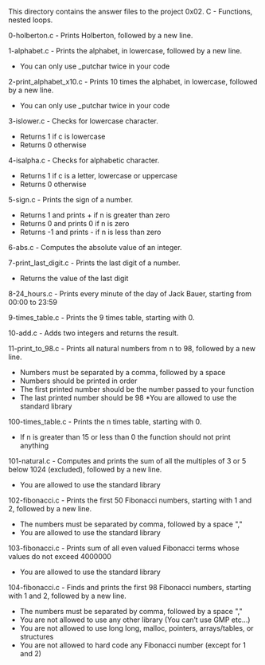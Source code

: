 This directory contains the answer files to the project 0x02. C - Functions, nested loops.

0-holberton.c - Prints Holberton, followed by a new line.

1-alphabet.c - Prints the alphabet, in lowercase, followed by a new line.

 * You can only use _putchar twice in your code

2-print_alphabet_x10.c - Prints 10 times the alphabet, in lowercase, followed by a new line.

 * You can only use _putchar twice in your code

3-islower.c - Checks for lowercase character.

 * Returns 1 if c is lowercase
 * Returns 0 otherwise

4-isalpha.c - Checks for alphabetic character.

 * Returns 1 if c is a letter, lowercase or uppercase
 * Returns 0 otherwise

5-sign.c - Prints the sign of a number.

 * Returns 1 and prints + if n is greater than zero
 * Returns 0 and prints 0 if n is zero
 * Returns -1 and prints - if n is less than zero

6-abs.c - Computes the absolute value of an integer.

7-print_last_digit.c - Prints the last digit of a number.

 * Returns the value of the last digit

8-24_hours.c - Prints every minute of the day of Jack Bauer, starting from 00:00 to 23:59

9-times_table.c - Prints the 9 times table, starting with 0.

10-add.c - Adds two integers and returns the result.

11-print_to_98.c - Prints all natural numbers from n to 98, followed by a new line.

 * Numbers must be separated by a comma, followed by a space
 * Numbers should be printed in order
 * The first printed number should be the number passed to your function
 * The last printed number should be 98
 *You are allowed to use the standard library

100-times_table.c - Prints the n times table, starting with 0.

 * If n is greater than 15 or less than 0 the function should not print anything

101-natural.c - Computes and prints the sum of all the multiples of 3 or 5 below 1024 (excluded), followed by a new line.

 * You are allowed to use the standard library

102-fibonacci.c - Prints the first 50 Fibonacci numbers, starting with 1 and 2, followed by a new line.

 * The numbers must be separated by comma, followed by a space \",\"
 * You are allowed to use the standard library

103-fibonacci.c - Prints sum of all even valued Fibonacci terms whose values do not exceed 4000000

 * You are allowed to use the standard library

104-fibonacci.c - Finds and prints the first 98 Fibonacci numbers, starting with 1 and 2, followed by a new line.

 * The numbers must be separated by comma, followed by a space \",\"
 * You are not allowed to use any other library (You can’t use GMP etc…)
 * You are not allowed to use long long, malloc, pointers, arrays/tables, or structures
 * You are not allowed to hard code any Fibonacci number (except for 1 and 2)
